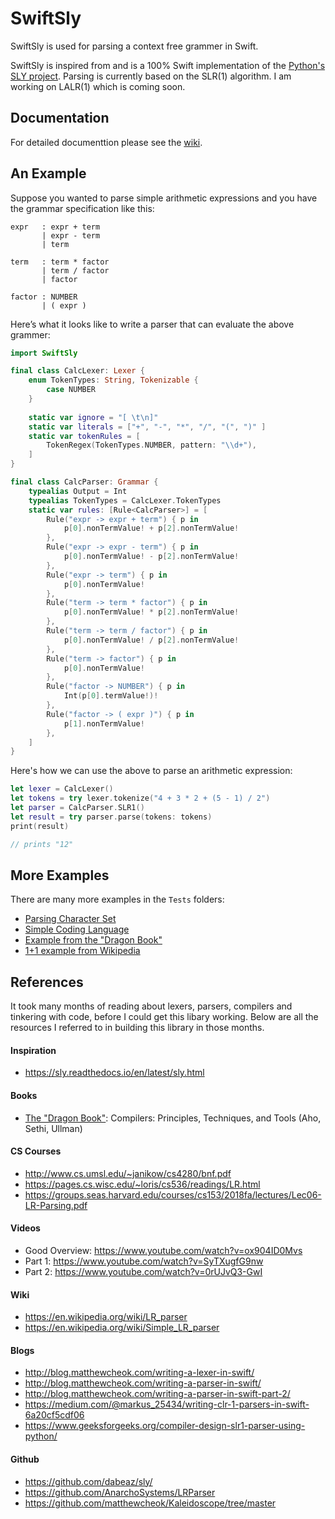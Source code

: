 # SwiftSly
SwiftSly is used for parsing a context free grammer in Swift. 

SwiftSly is inspired from and is a 100% Swift implementation of 
the [Python's SLY project](https://sly.readthedocs.io/en/latest/index.html). 
Parsing is currently based on the SLR(1) algorithm. I am working on LALR(1) which is coming soon. 

## Documentation
For detailed documenttion please see the [wiki](https://github.com/rohita/swift-sly/wiki). 

## An Example
Suppose you wanted to parse simple arithmetic expressions and you have the 
grammar specification like this:

```
expr   : expr + term
       | expr - term
       | term

term   : term * factor
       | term / factor
       | factor

factor : NUMBER
       | ( expr )
```

Here’s what it looks like to write a parser that can evaluate the above grammer:

```swift
import SwiftSly

final class CalcLexer: Lexer {
    enum TokenTypes: String, Tokenizable {
        case NUMBER
    }
    
    static var ignore = "[ \t\n]"
    static var literals = ["+", "-", "*", "/", "(", ")" ]
    static var tokenRules = [
        TokenRegex(TokenTypes.NUMBER, pattern: "\\d+"),
    ]
}

final class CalcParser: Grammar {
    typealias Output = Int
    typealias TokenTypes = CalcLexer.TokenTypes
    static var rules: [Rule<CalcParser>] = [
        Rule("expr -> expr + term") { p in
            p[0].nonTermValue! + p[2].nonTermValue!
        },
        Rule("expr -> expr - term") { p in
            p[0].nonTermValue! - p[2].nonTermValue!
        },
        Rule("expr -> term") { p in
            p[0].nonTermValue!
        },
        Rule("term -> term * factor") { p in
            p[0].nonTermValue! * p[2].nonTermValue!
        },
        Rule("term -> term / factor") { p in
            p[0].nonTermValue! / p[2].nonTermValue!
        },
        Rule("term -> factor") { p in
            p[0].nonTermValue!
        },
        Rule("factor -> NUMBER") { p in
            Int(p[0].termValue!)!
        },
        Rule("factor -> ( expr )") { p in
            p[1].nonTermValue!
        },
    ]
}
```

Here's how we can use the above to parse an arithmetic expression: 

```swift
let lexer = CalcLexer()
let tokens = try lexer.tokenize("4 + 3 * 2 + (5 - 1) / 2")
let parser = CalcParser.SLR1()
let result = try parser.parse(tokens: tokens)
print(result)

// prints "12"
```

## More Examples
There are many more examples in the `Tests` folders: 
* [Parsing Character Set](https://github.com/rohita/swift-sly/blob/main/Tests/Examples/CharacterSet.swift)
* [Simple Coding Language](https://github.com/rohita/swift-sly/blob/main/Tests/Examples/CodingLanguage.swift)
* [Example from the "Dragon Book"](https://github.com/rohita/swift-sly/blob/main/Tests/Examples/DragonBookExample.swift)
* [1+1 example from Wikipedia](https://github.com/rohita/swift-sly/blob/main/Tests/Examples/WikipediaExample.swift)

## References
It took many months of reading about lexers, parsers, compilers and tinkering with code, before I could get this libary working. 
Below are all the resources I referred to in building this library in those months. 

#### Inspiration
* https://sly.readthedocs.io/en/latest/sly.html
  
#### Books 
* [The "Dragon Book"](https://www.amazon.com/Compilers-Principles-Techniques-Tools-2nd/dp/0321486811): Compilers: Principles, Techniques, and Tools (Aho, Sethi, Ullman)
  
#### CS Courses
* http://www.cs.umsl.edu/~janikow/cs4280/bnf.pdf
* https://pages.cs.wisc.edu/~loris/cs536/readings/LR.html
* https://groups.seas.harvard.edu/courses/cs153/2018fa/lectures/Lec06-LR-Parsing.pdf
 
#### Videos
* Good Overview: https://www.youtube.com/watch?v=ox904ID0Mvs
* Part 1: https://www.youtube.com/watch?v=SyTXugfG9nw
* Part 2: https://www.youtube.com/watch?v=0rUJvQ3-GwI
 
#### Wiki
* https://en.wikipedia.org/wiki/LR_parser
* https://en.wikipedia.org/wiki/Simple_LR_parser

#### Blogs
* http://blog.matthewcheok.com/writing-a-lexer-in-swift/
* http://blog.matthewcheok.com/writing-a-parser-in-swift/
* http://blog.matthewcheok.com/writing-a-parser-in-swift-part-2/
* https://medium.com/@markus_25434/writing-clr-1-parsers-in-swift-6a20cf5cdf06
* https://www.geeksforgeeks.org/compiler-design-slr1-parser-using-python/

#### Github
* https://github.com/dabeaz/sly/
* https://github.com/AnarchoSystems/LRParser
* https://github.com/matthewcheok/Kaleidoscope/tree/master


